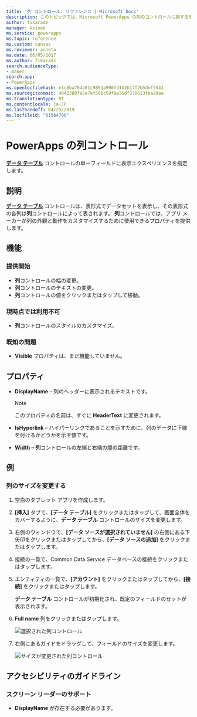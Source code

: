 ```yaml
---
title: '列 コントロール: リファレンス | Microsoft Docs'
description: このトピックでは、Microsoft PowerApps の列のコントロールに関する情報を示します。
author: fikaradz
manager: kvivek
ms.service: powerapps
ms.topic: reference
ms.custom: canvas
ms.reviewer: anneta
ms.date: 06/05/2017
ms.author: fikaradz
search.audienceType:
- maker
search.app:
- PowerApps
ms.openlocfilehash: e1c8ba704a01c989da990fd1b2b17f7b5def5541
ms.sourcegitcommit: 4042388fa5e7ef50bc59f9e35df330613fea29ae
ms.translationtype: MT
ms.contentlocale: ja-JP
ms.lasthandoff: 04/23/2019
ms.locfileid: "61564700"
---
```

# <a name="column-control-in-powerapps"></a>PowerApps の列コントロール
[**データ テーブル**](control-data-table.md) コントロールの単一フィールドに表示エクスペリエンスを指定します。

## <a name="description"></a>説明
[**データ テーブル**](control-data-table.md) コントロールは、表形式でデータセットを表示し、その表形式の各列は**列**コントロールによって表されます。 **列**コントロールでは、アプリ メーカーが列の外観と動作をカスタマイズするために使用できるプロパティを提供します。

## <a name="capabilities"></a>機能
### <a name="now-available"></a>提供開始
* **列**コントロールの幅の変更。
* **列**コントロールのテキストの変更。
* **列**コントロールの値をクリックまたはタップして移動。

### <a name="not-yet-available"></a>現時点では利用不可
* **列**コントロールのスタイルのカスタマイズ。

### <a name="known-issues"></a>既知の問題
* **Visible** プロパティは、まだ機能していません。

## <a name="properties"></a>プロパティ
* **DisplayName** – 列のヘッダーに表示されるテキストです。
  
  > [!NOTE]
  > このプロパティの名前は、すぐに **HeaderText** に変更されます。
  > 
  > 
* **IsHyperlink** – ハイパーリンクであることを示すために、列のデータに下線を付けるかどうかを示す値です。
* [**Width**](properties-size-location.md) – **列**コントロールの左端と右端の間の距離です。

## <a name="examples"></a>例
### <a name="resize-a-column"></a>列のサイズを変更する
1. 空白のタブレット アプリを作成します。
2. **[挿入]** タブで、**[データ テーブル]** をクリックまたはタップして、画面全体をカバーするように、**データ テーブル** コントロールのサイズを変更します。
3. 右側のウィンドウで、**[データ ソースが選択されていません]** の右側にある下矢印をクリックまたはタップしてから、**[データ ソースの追加]** をクリックまたはタップします。
4. 接続の一覧で、Common Data Service データベースの接続をクリックまたはタップします。
5. エンティティの一覧で、**[アカウント]** をクリックまたはタップしてから、**[接続]** をクリックまたはタップします。
   
    **データ テーブル** コントロールが初期化され、既定のフィールドのセットが表示されます。
6. **Full name** 列をクリックまたはタップします。
   
    ![選択された列コントロール](./media/control-column/pre-resize-column.png)
7. 右側にあるガイドをドラッグして、フィールドのサイズを変更します。
   
    ![サイズが変更された列コントロール](./media/control-column/post-resize-column.png)


## <a name="accessibility-guidelines"></a>アクセシビリティのガイドライン
### <a name="screen-reader-support"></a>スクリーン リーダーのサポート
* **DisplayName** が存在する必要があります。
